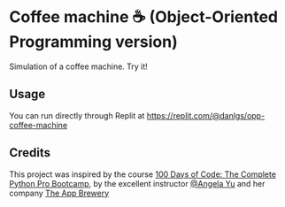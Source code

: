 # Coffee machine ☕ (Object-Oriented Programming version)

Simulation of a coffee machine. Try it!

## Usage

You can run directly through Replit at https://replit.com/@danlgs/opp-coffee-machine

## Credits
This project was inspired by the course [100 Days of Code: The Complete Python Pro Bootcamp](https://www.udemy.com/course/100-days-of-code/), by the excellent instructor [@Angela Yu](https://github.com/angelabauer) and her company [The App Brewery](https://appbrewery.com/)
